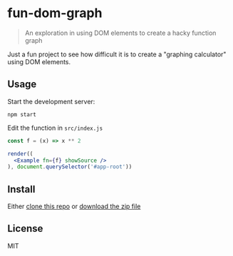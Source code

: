 # fun-dom-graph

> An exploration in using DOM elements to create a hacky function graph

Just a fun project to see how difficult it is to create a "graphing calculator" using DOM elements.

## Usage

Start the development server:

```
npm start
```

Edit the function in `src/index.js`

```jsx
const f = (x) => x ** 2

render((
  <Example fn={f} showSource />
), document.querySelector('#app-root'))
```

## Install

Either [clone this repo](https://help.github.com/articles/cloning-a-repository/) or [download the zip file](https://github.com/blakek/fun-dom-graph/archive/master.zip)

## License

MIT

